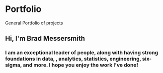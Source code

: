 # Portfolio
General Portfolio of projects

## Hi, I'm Brad Messersmith
### I am an exceptional leader of people, along with having strong foundations in data, , analytics, statistics, engineering, six-sigma, and more. I hope you enjoy the work I've done!
